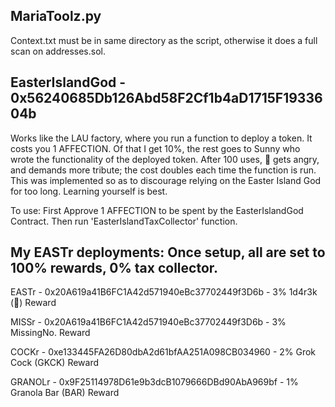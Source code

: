 MariaToolz.py
-------------

Context.txt must be in same directory as the script, otherwise it does a full scan on addresses.sol.



EasterIslandGod - 0x56240685Db126Abd58F2Cf1b4aD1715F1933604b
-----------------------------------------------------------

Works like the LAU factory, where you run a function to deploy a token. It costs you 1 AFFECTION. Of that I get 10%, the rest goes to Sunny who wrote the functionality of the deployed token. After 100 uses, 🗿 gets angry, and demands more tribute; the cost doubles each time the function is run. This was implemented so as to discourage relying on the Easter Island God for too long. Learning yourself is best.

To use: First Approve 1 AFFECTION to be spent by the EasterIslandGod Contract. Then run 'EasterIslandTaxCollector' function.

My EASTr deployments: Once setup, all are set to 100% rewards, 0% tax collector.
---------------------------------------------------------------------------------
EASTr - 0x20A619a41B6FC1A42d571940eBc37702449f3D6b - 3% 1d4r3k (🗿) Reward

MISSr - 0x20A619a41B6FC1A42d571940eBc37702449f3D6b - 3% MissingNo. Reward

COCKr - 0xe133445FA26D80dbA2d61bfAA251A098CB034960 - 2% Grok Cock (GKCK) Reward

GRANOLr - 0x9F25114978D61e9b3dcB1079666DBd90AbA969bf - 1% Granola Bar (BAR) Reward


